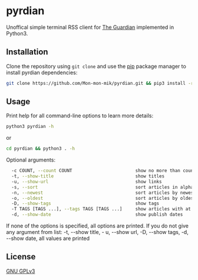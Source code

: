 # pyrdian

Unoffical simple terminal RSS client for [The Guardian](https://www.theguardian.com/international/rss) implemented in Python3.

## Installation

Clone the repository using `git clone` and use the [pip](https://pip.pypa.io/en/stable/) package manager to install pyrdian dependencies:

```bash
git clone https://github.com/Mon-mon-mik/pyrdian.git && pip3 install -r pyrdian/requrements.txt
```
## Usage

Print help for all command-line options to learn more details:

```bash
python3 pyrdian -h
```
or

```bash
cd pyrdian && python3 . -h
```

Optional arguments:

```bash
  -c COUNT, --count COUNT                        show no more than count articles
  -t, --show-title                               show titles
  -u, --show-url                                 show links
  -s, --sort                                     sort articles in alphabetical order, from A to Z
  -n, --newest                                   sort articles by newest to oldest
  -o, --oldest                                   sort articles by oldest to newest
  -D, --show-tags                                show tags
  -T TAGS [TAGS ...], --tags TAGS [TAGS ...]     show articles with at least one tag from the list
  -d, --show-date                                show publish dates
```
If none of the options is specified, all options are printed.
If you do not give any argument from list: -t, --show title, - u, --show url, -D, --show tags, -d, --show date, all values are printed

## License

[GNU GPLv3](https://choosealicense.com/licenses/gpl-3.0/)